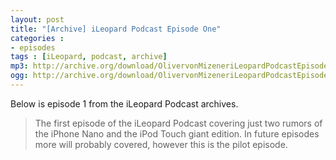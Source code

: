```yaml
---
layout: post
title: "[Archive] iLeopard Podcast Episode One"
categories : 
- episodes
tags : [iLeopard, podcast, archive]
mp3: http://archive.org/download/OlivervonMizeneriLeopardPodcastEpisodeOne/ileopardpodcast1.mp3
ogg: http://archive.org/download/OlivervonMizeneriLeopardPodcastEpisodeOne/ileopardpodcast1.ogg 
---
```

Below is episode 1 from the iLeopard Podcast archives.

> The first episode of the iLeopard Podcast covering just two rumors of the iPhone Nano and the iPod Touch giant edition. In future episodes more will probably covered, however this is the pilot episode.